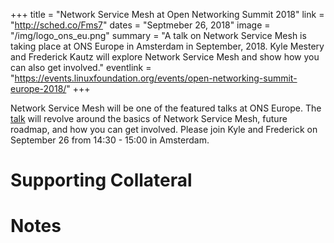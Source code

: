 +++
title = "Network Service Mesh at Open Networking Summit 2018"
link = "http://sched.co/Fms7"
dates = "Septmeber 26, 2018"
image = "/img/logo_ons_eu.png"
summary = "A talk on Network Service Mesh is taking place at ONS Europe in Amsterdam in September, 2018. Kyle Mestery and Frederick Kautz will explore Network Service Mesh and show how you can also get involved."
eventlink = "https://events.linuxfoundation.org/events/open-networking-summit-europe-2018/"
+++

Network Service Mesh will be one of the featured talks at ONS Europe. The [talk](http://sched.co/Fms7) will revolve around the basics of Network Service Mesh, future roadmap, and how you can get involved. Please join Kyle and Frederick on September 26 from 14:30 - 15:00 in Amsterdam.

# Supporting Collateral

# Notes

